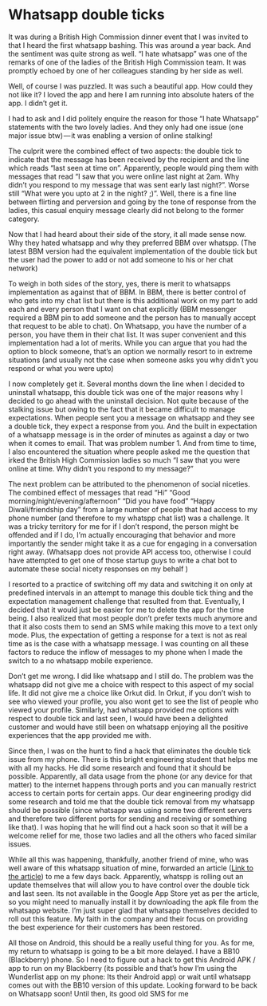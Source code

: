 # Whatsapp double ticks

It was during a British High Commission dinner event that I was invited to that I heard the first whatsapp bashing. This was around a year back. And the sentiment was quite strong as well. “I hate whatsapp” was one of the remarks of one of the ladies of the British High Commission team. It was promptly echoed by one of her colleagues standing by her side as well.

Well, of course I was puzzled. It was such a beautiful app. How could they not like it? I loved the app and here I am running into absolute haters of the app. I didn’t get it.

I had to ask and I did politely enquire the reason for those “I hate Whatsapp” statements with the two lovely ladies. And they only had one issue \(one major issue btw\) — it was enabling a version of online stalking!

The culprit were the combined effect of two aspects: the double tick to indicate that the message has been received by the recipient and the line which reads “last seen at time on”. Apparently, people would ping them with messages that read “I saw that you were online last night at 2am. Why didn’t you respond to my message that was sent early last night?”. Worse still “What were you upto at 2 in the night? ;\)”. Well, there is a fine line between flirting and perversion and going by the tone of response from the ladies, this casual enquiry message clearly did not belong to the former category.

Now that I had heard about their side of the story, it all made sense now. Why they hated whatsapp and why they preferred BBM over whatspp. \(The latest BBM version had the equivalent implementation of the double tick but the user had the power to add or not add someone to his or her chat network\)

To weigh in both sides of the story, yes, there is merit to whatsapps implementation as against that of BBM. In BBM, there is better control of who gets into my chat list but there is this additional work on my part to add each and every person that I want on chat explicitly \(BBM messenger required a BBM pin to add someone and the person has to manually accept that request to be able to chat\). On Whatsapp, you have the number of a person, you have them in their chat list. It was super convenient and this implementation had a lot of merits. While you can argue that you had the option to block someone, that’s an option we normally resort to in extreme situations \(and usually not the case when someone asks you why didn’t you respond or what you were upto\)

I now completely get it. Several months down the line when I decided to uninstall whatsapp, this double tick was one of the major reasons why I decided to go ahead with the uninstall decision. Not quite because of the stalking issue but owing to the fact that it became difficult to manage expectations. When people sent you a message on whatsapp and they see a double tick, they expect a response from you. And the built in expectation of a whatsapp message is in the order of minutes as against a day or two when it comes to email. That was problem number 1. And from time to time, I also encountered the situation where people asked me the question that irked the British High Commission ladies so much “I saw that you were online at time. Why didn’t you respond to my message?”

The next problem can be attributed to the phenomenon of social niceties. The combined effect of messages that read “Hi” “Good morning/night/evening/afternoon” “Did you have food” “Happy Diwali/friendship day” from a large number of people that had access to my phone number \(and therefore to my whatspp chat list\) was a challenge. It was a tricky territory for me for if I don’t respond, the person might be offended and if I do, I’m actually encouraging that behavior and more importantly the sender might take it as a cue for engaging in a conversation right away. \(Whatsapp does not provide API access too, otherwise I could have attempted to get one of those startup guys to write a chat bot to automate these social nicety responses on my behalf \)

I resorted to a practice of switching off my data and switching it on only at predefined intervals in an attempt to manage this double tick thing and the expectation management challenge that resulted from that. Eventually, I decided that it would just be easier for me to delete the app for the time being. I also realized that most people don’t prefer texts much anymore and that it also costs them to send an SMS while making this move to a text only mode. Plus, the expectation of getting a response for a text is not as real time as is the case with a whatsapp message. I was counting on all these factors to reduce the inflow of messages to my phone when I made the switch to a no whatsapp mobile experience.

Don’t get me wrong. I did like whatsapp and I still do. The problem was the whatsapp did not give me a choice with respect to this aspect of my social life. It did not give me a choice like Orkut did. In Orkut, if you don’t wish to see who viewed your profile, you also wont get to see the list of people who viewed your profile. Similarly, had whatsapp provided me options with respect to double tick and last seen, I would have been a delighted customer and would have still been on whatsapp enjoying all the positive experiences that the app provided me with.

Since then, I was on the hunt to find a hack that eliminates the double tick issue from my phone. There is this bright engineering student that helps me with all my hacks. He did some research and found that it should be possible. Apparently, all data usage from the phone \(or any device for that matter\) to the internet happens through ports and you can manually restrict access to certain ports for certain apps. Our dear engineering prodigy did some research and told me that the double tick removal from my whatsapp should be possible \(since whatsapp was using some two different servers and therefore two different ports for sending and receiving or something like that\). I was hoping that he will find out a hack soon so that it will be a welcome relief for me, those two ladies and all the others who faced similar issues.

While all this was happening, thankfully, another friend of mine, who was well aware of this whatsapp situation of mine, forwarded an article \([Link to the article](https://www.mobigyaan.com/whatsapp-android-update-disable-last-seen)\) to me a few days back. Apparently, whatspp is rolling out an update themselves that will allow you to have control over the double tick and last seen. Its not available in the Google App Store yet as per the article, so you might need to manually install it by downloading the apk file from the whatsapp website. I’m just super glad that whatsapp themselves decided to roll out this feature. My faith in the company and their focus on providing the best experience for their customers has been restored.

All those on Android, this should be a really useful thing for you. As for me, my return to whatsapp is going to be a bit more delayed. I have a BB10 \(Blackberry\) phone. So I need to figure out a hack to get this Android APK / app to run on my Blackberry \(its possible and that’s how I’m using the Wunderlist app on my phone: Its their Android app\) or wait until whatsapp comes out with the BB10 version of this update. Looking forward to be back on Whatsapp soon! Until then, its good old SMS for me

